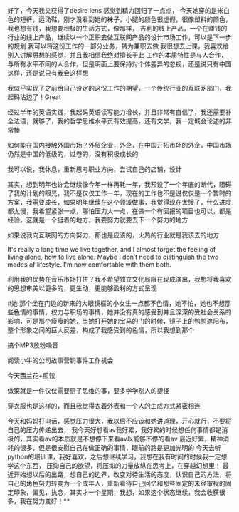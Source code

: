 好了，今天我又获得了desire lens
感觉到精力回归了一点点，
今天她穿的是米白色的短裤，运动鞋，刚才没看到她的袜子，小腿的颜色很虚假，很像塑料的颜色，我也想有钱，我想要积极的生活方式，像那样，
吉利的线上产品，一个在赚钱的行业的线上产品，继续以一个正职去做互联网产品的设计市场工作，可以是下一步的规划
我可以将这份工作的一部分业务，转为兼职去做
我很想去上课，我喜欢给别人讲解思想的感觉，并且我相信我绝对擅长于此
工作的本质特性是与人合作，与所有水平不同的人合作，但是明面上要保持对个体差异的忽视，还是说只有中国这样，还是说只有我会这样想

我似乎实现了之前给自己设定的这份工作的期望，一个传统行业的互联网部门，我起码沾边了！Great

经过半年的英语实践，我起码英语读写能力增长，并且非常有自信了，我还需要补全法语，就够了，我的哲学思维水平页有效提高，还有文学，我一定城会论述的非常棒

如何能在国内接触外国市场？外贸企业，外企，在中国开拓市场的外企，中国市场仍然是中国的低级的，过卷的，没有积极成长的

我可以说，我休息，重新思考职业方向，尝试自己的店铺，设计

其实，想到明年也许会继续像今年一样再耗一年，我预设了一个年底的断代，阻碍了我的计划的眼光，我不是仅仅工作一年，现在的工作也不是说仅仅是一个暂时的方案，我需要成长，如果明年继续在这个领域做事，我觉得现在太慢了，什么进度都太慢，我希望紧张一点，哪怕压力大一点，在做一个有回报的项目也可以，都是经验，这就是一个挺着的地方，我要努力就要去下一个努力的地方

如果说我向互联网的方向努力，那也是应该的，火热的行业就是我该去的地方

It's really a long time we live together, and I almost forget the feeling of living alone, how to live alone. Maybe I don’t need to distinguish the two modes of lifestyle. I'm now comfortable with them both.

利用我的优势在音乐市场打拼？我不希望独立文化局限在现成演出，我想将我喜欢的思想审美以更多的，更生动，更能够盈利的方式呈现

#她 那个坐在门边的新来的大眼镜框的小女生一点都不色情，她不怕，她也不想那些色情的事情，权力与职场的事情，她并没有真的感受到并且深深的受社会关系的影响，可是那个瘦瘦的她，当她打开她的宝马的门的时候，镜子上的鸭鸭遮阳布，整个形象之间的巨大反差，构成了我感受到的色情，所以我想到那个

搞个MP3放粉噪音

阅读小牛的公司故事营销事件工作机会

今天西兰花+煎饺

做菜就是一件仅仅需要厨子思维的事，要多学学别人的捷径

穿衣服也是这样的，而且我觉得衣着外表和一个人的生成方式紧密相连


今天和妈妈打电话，感觉压力很大，我以后不应该和她讲道理，开心就行，不要将自己的压力传递出去，
我今天好想看av我好累，我好累的时候想任何事情都是消极的，其实看av的本质就是不想停下来看av以能够不停的看av
最近好累，精神消耗的很多，但是很安慰自己在做正确的事情，眼前的路是更加光明的
今天去听python的培训课，我好喜欢，之后想继续学习，我想在我有时间的时候我一定想学这个东西，
压抑自己的欲望，将压抑的力量放纵在思考上，在穿越幻想里！
最近开始想以后的出路，想自己的边界，改变对待生活的态度，认识自己的方法，将自己的角色努力转变为一个成年人，重新看待自己回忆和那些固定的未经审视的固定印象，偏见，执念，其实才一个星期，我想，如果这个状态继续，我会收获很多，我在努力变好！**
